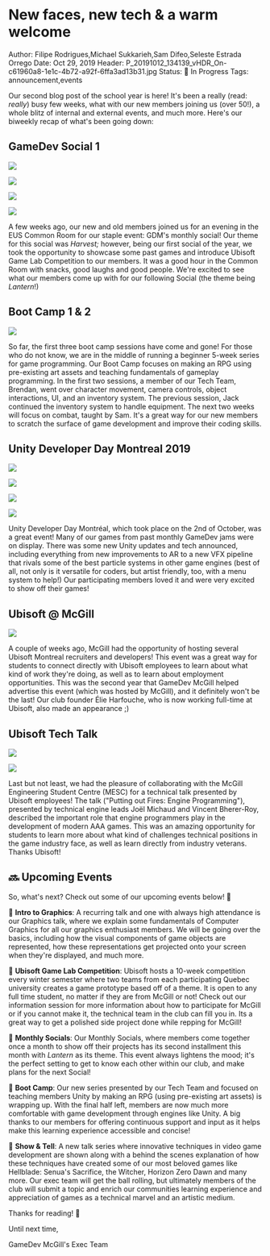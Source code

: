 # New faces, new tech & a warm welcome

Author: Filipe Rodrigues,Michael Sukkarieh,Sam Difeo,Seleste Estrada Orrego
Date: Oct 29, 2019
Header: P_20191012_134139_vHDR_On-c61960a8-1e1c-4b72-a92f-6ffa3ad13b31.jpg
Status: 🚧 In Progress
Tags: announcement,events

Our second blog post of the school year is here! It's been a really (read: *really*) busy few weeks, what with our new members joining us (over 50!), a whole blitz of internal and external events, and much more. Here's our biweekly recap of what's been going down:

## GameDev Social 1

![](P_20191009_185415-7844bfba-68e6-4f57-9603-2272be8952ab.jpg)

![](OctMGJ_-c7d8c88e-137d-4477-aec7-8ba61a7af91b.jpg)

![](OctMGJPong-863fd20c-4f02-42d9-b87a-722f5bafbba8.jpg)

![](scottsGame_-398b240a-ef18-48ff-964c-38d677f460d6.gif)

A few weeks ago, our new and old members joined us for an evening in the EUS Common Room for our staple event: GDM's monthly social! Our theme for this social was *Harvest;* however, being our first social of the year, we took the opportunity to showcase some past games and introduce Ubisoft Game Lab Competition to our members. It was a good hour in the Common Room with snacks, good laughs and good people. We're excited to see what our members come up with for our following Social (the theme being *Lantern*!)

## Boot Camp 1 & 2

![](IMG_8988-8548b5f5-bd36-4159-b3fd-ecb9c00ade34.jpg)

So far, the first three boot camp sessions have come and gone! For those who do not know, we are in the middle of running a beginner 5-week series for game programming. Our Boot Camp focuses on making an RPG using pre-existing art assets and teaching fundamentals of gameplay programming. In the first two sessions, a member of our Tech Team, Brendan, went over character movement, camera controls, object interactions, UI, and an inventory system. The previous session, Jack continued the inventory system to handle equipment. The next two weeks will focus on combat, taught by Sam. It's a great way for our new members to scratch the surface of game development and improve their coding skills.

## Unity Developer Day Montreal 2019

![](P_20191012_154100_vHDR_On-eb3abb3e-68a6-4060-985f-1ee2011609c8.jpg)

![](vfxGif-027c3579-8f4f-40f2-b2b2-99f867844b32.gif)

![](unityGif-5becad98-66fb-4504-a4ed-9d4ca73dfacb.gif)

![](vfx_mask-0c539fc0-a14a-422e-baae-c05cc42b5cca.gif)

Unity Developer Day Montréal, which took place on the 2nd of October, was a great event! Many of our games from past monthly GameDev jams were on display. There was some new Unity updates and tech announced, including everything from new improvements to AR to a new VFX pipeline that rivals some of the best particle systems in other game engines (best of all, not only is it versatile for coders, but artist friendly, too, with a menu system to help!) Our participating members loved it and were very excited to show off their games!

## Ubisoft @ McGill

![](UbisoftDay2019-3daa1fd5-b0f6-4f15-a68e-597dd1a81ef2.jpg)

A couple of weeks ago, McGill had the opportunity of hosting several Ubisoft Montreal recruiters and developers! This event was a great way for students to connect directly with Ubisoft employees to learn about what kind of work they're doing, as well as to learn about employment opportunities. This was the second year that GameDev McGill helped advertise this event (which was hosted by McGill), and it definitely won't be the last! Our club founder Élie Harfouche, who is now working full-time at Ubisoft, also made an appearance ;)

## Ubisoft Tech Talk

![](20191016_123710-ef7f1677-e1f5-4f18-93c3-674bdbf3d6b9.jpg)

![](ubi_talk-9a601b77-a771-4bae-adc8-7fe3bb4131cf.jpg)

Last but not least, we had the pleasure of collaborating with the McGill Engineering Student Centre (MESC) for a technical talk presented by Ubisoft employees! The talk ("Putting out Fires: Engine Programming"), presented by technical engine leads Joël Michaud and Vincent Bherer-Roy, described the important role that engine programmers play in the development of modern AAA games. This was an amazing opportunity for students to learn more about what kind of challenges technical positions in the game industry face, as well as learn directly from industry veterans. Thanks Ubisoft! 

## 🔜 Upcoming Events

So, what's next? Check out some of our upcoming events below! 🤩

🔸  **Intro to Graphics**: A recurring talk and one with always high attendance is our Graphics talk, where we explain some fundamentals of Computer Graphics for all our graphics enthusiast members. We will be going over the basics, including how the visual components of game objects are represented, how these representations get projected onto your screen when they're displayed, and much more. 

🔸  **Ubisoft Game Lab Competition**: Ubisoft hosts a 10-week competition every winter semester where two teams from each participating Quebec university creates a game prototype based off of a theme. It is open to any full time student, no matter if they are from McGill or not! Check out our information session for more information about how to participate for McGill or if you cannot make it, the technical team in the club can fill you in. Its a great way to get a polished side project done while repping for McGill!

🔸  **Monthly Socials**: Our Monthly Socials, where members come together once a month to show off their projects has its second installment this month with *Lantern* as its theme. This event always lightens the mood; it's the perfect setting to get to know each other within our club, and make plans for the next Social!

🔸  **Boot Camp**: Our new series presented by our Tech Team and focused on teaching members Unity by making an RPG (using pre-existing art assets) is wrapping up. With the final half left, members are now much more comfortable with game development through engines like Unity. A big thanks to our members for offering continuous support and input as it helps make this learning experience accessible and concise!

🔸  **Show & Tell**: A new talk series where innovative techniques in video game development are shown along with a behind the scenes explanation of how these techniques have created some of our most beloved games like Hellblade: Senua's Sacrifice, the Witcher, Horizon Zero Dawn and many more. Our exec team will get the ball rolling, but ultimately members of the club will submit a topic and enrich our communities learning experience and appreciation of games as a technical marvel and an artistic medium.

Thanks for reading! 💛

Until next time,

GameDev McGill's Exec Team
